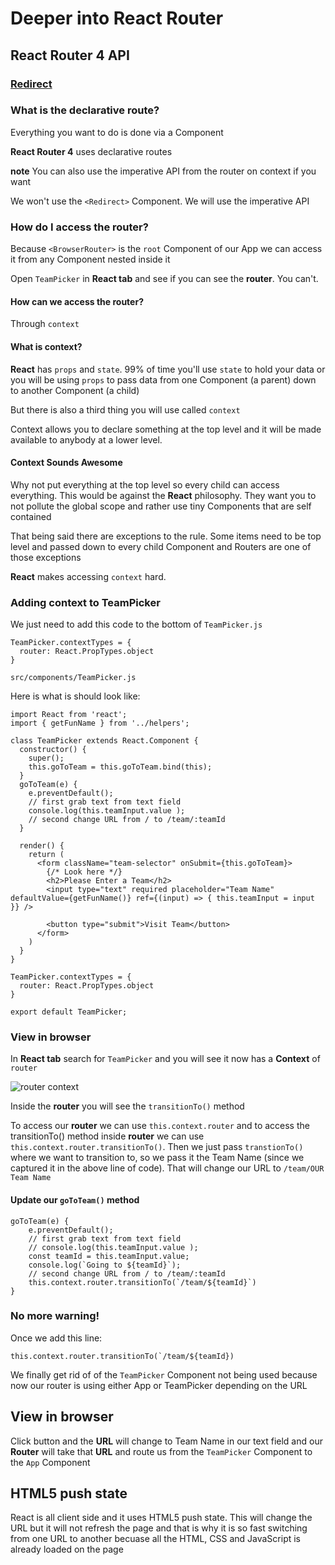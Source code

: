 # Deeper into React Router
## React Router 4 API
### [Redirect](https://reacttraining.com/react-router/#redirect)

### What is the declarative route?
Everything you want to do is done via a Component

**React Router 4** uses declarative routes

**note** You can also use the imperative API from the router on context if you want

We won't use the `<Redirect>` Component. We will use the imperative API

### How do I access the router?
Because `<BrowserRouter>` is the `root` Component of our App we can access it from any Component nested inside it

Open `TeamPicker` in **React tab** and see if you can see the **router**. You can't. 

#### How can we access the router? 
Through `context`

#### What is context?
**React** has `props` and `state`. 99% of time you'll use `state` to hold your data or you will be using `props` to pass data from one Component (a parent) down to another Component (a child)

But there is also a third thing you will use called `context`

Context allows you to declare something at the top level and it will be made available to anybody at a lower level.

#### Context Sounds Awesome
Why not put everything at the top level so every child can access everything. This would be against the **React** philosophy. They want you to not pollute the global scope and rather use tiny Components that are self contained

That being said there are exceptions to the rule. Some items need to be top level and passed down to every child Component and Routers are one of those exceptions

**React** makes accessing `context` hard.

### Adding context to TeamPicker
We just need to add this code to the bottom of `TeamPicker.js`

```
TeamPicker.contextTypes = {
  router: React.PropTypes.object
}
```

`src/components/TeamPicker.js`

Here is what is should look like:

```
import React from 'react';
import { getFunName } from '../helpers';

class TeamPicker extends React.Component {
  constructor() {
    super();
    this.goToTeam = this.goToTeam.bind(this);
  }
  goToTeam(e) {
    e.preventDefault();
    // first grab text from text field
    console.log(this.teamInput.value );
    // second change URL from / to /team/:teamId
  }

  render() {
    return (
      <form className="team-selector" onSubmit={this.goToTeam}>
        {/* Look here */}
        <h2>Please Enter a Team</h2>
        <input type="text" required placeholder="Team Name" defaultValue={getFunName()} ref={(input) => { this.teamInput = input }} />

        <button type="submit">Visit Team</button>
      </form>
    )
  }
}

TeamPicker.contextTypes = {
  router: React.PropTypes.object
}

export default TeamPicker;
```

### View in browser
In **React tab** search for `TeamPicker` and you will see it now has a **Context** of `router`

![router context](https://i.imgur.com/Xu3rNMu.png)

Inside the **router** you will see the `transitionTo()` method

To access our **router** we can use `this.context.router` and to access the transitionTo() method inside **router** we can use `this.context.router.transitionTo()`. Then we just pass `transtionTo()` where we want to transition to, so we pass it the Team Name (since we captured it in the above line of code). That will change our URL to `/team/OUR Team Name`

#### Update our `goToTeam()` method
```
goToTeam(e) {
    e.preventDefault();
    // first grab text from text field
    // console.log(this.teamInput.value );
    const teamId = this.teamInput.value;
    console.log(`Going to ${teamId}`);
    // second change URL from / to /team/:teamId
    this.context.router.transitionTo(`/team/${teamId}`)
}
```

### No more warning!
Once we add this line:

``this.context.router.transitionTo(`/team/${teamId})``

We finally get rid of of the `TeamPicker` Component not being used because now our router is using either App or TeamPicker depending on the URL

## View in browser
Click button and the **URL** will change to Team Name in our text field and our **Router** will take that **URL** and route us from the `TeamPicker` Component to the `App` Component

## HTML5 push state
React is all client side and it uses HTML5 push state. This will change the URL but it will not refresh the page and that is why it is so fast switching from one URL to another becuase all the HTML, CSS and JavaScript is already loaded on the page

